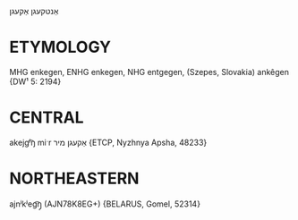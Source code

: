 אַנטקעגן
אַקעגן

ETYMOLOGY
===========
MHG enkegen, ENHG enkegen, NHG entgegen, (Szepes, Slovakia) ankêgen
{DW¹ 5: 2194}

CENTRAL
========

akejgʲ͡ŋ miˑr אַקעגן מיר {ETCP, Nyzhnya Apsha, 48233}

NORTHEASTERN
==============

ajnʲkʲeg͡ŋ̩ (AJN78K8EG+) {BELARUS, Gomel, 52314}
